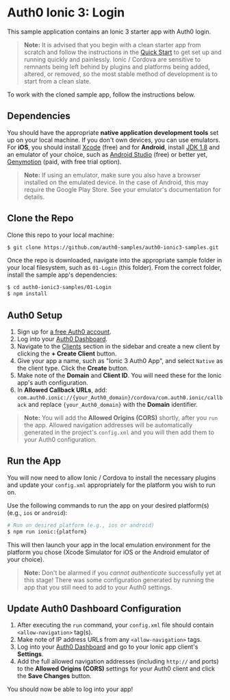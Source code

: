 # Auth0 Ionic 3: Login

This sample application contains an Ionic 3 starter app with Auth0 login.

> **Note:** It is advised that you begin with a clean starter app from scratch and follow the instructions in the [Quick Start](https://auth0.com/docs/quickstart/native/ionic3/01-login) to get set up and running quickly and painlessly. Ionic / Cordova are sensitive to remnants being left behind by plugins and platforms being added, altered, or removed, so the most stable method of development is to start from a clean slate.

To work with the cloned sample app, follow the instructions below.

## Dependencies

You should have the appropriate **native application development tools** set up on your local machine. If you don't own devices, you can use emulators. For **iOS**, you should install [Xcode](https://developer.apple.com/xcode/) (free) and for **Android**, install [JDK 1.8](http://www.oracle.com/technetwork/java/javase/downloads/jdk8-downloads-2133151.html) and an emulator of your choice, such as [Android Studio](https://developer.android.com/studio/index.html) (free) or better yet, [Genymotion](https://www.genymotion.com/) (paid, with free trial option).

> **Note:** If using an emulator, make sure you also have a browser installed on the emulated device. In the case of Android, this may require the Google Play Store. See your emulator's documentation for details.

## Clone the Repo

Clone this repo to your local machine:

```bash
$ git clone https://github.com/auth0-samples/auth0-ionic3-samples.git
```

Once the repo is downloaded, navigate into the appropriate sample folder in your local filesystem, such as `01-Login` (this folder). From the correct folder, install the sample app's dependencies:

```bash
$ cd auth0-ionic3-samples/01-Login
$ npm install
```

## Auth0 Setup

1.  Sign up for [a free Auth0 account](https://auth0.com/signup).
2.  Log into your [Auth0 Dashboard](https://manage.auth0.com).
3.  Navigate to the [Clients](https://manage.auth0.com/#/clients) section in the sidebar and create a new client by clicking the **+ Create Client** button.
4.  Give your app a name, such as "Ionic 3 Auth0 App", and select `Native` as the client type. Click the **Create** button.
5.  Make note of the **Domain** and **Client ID**. You will need these for the Ionic app's auth configuration.
6.  In **Allowed Callback URLs**, add: `com.auth0.ionic://{your_Auth0_domain}/cordova/com.auth0.ionic/callback` and replace `{your_Auth0_domain}` with the **Domain** identifier.

> **Note:** You will add the **Allowed Origins (CORS)** shortly, after you `run` the app. Allowed navigation addresses will be automatically generated in the project's `config.xml` and you will then add them to your Auth0 configuration.

## Run the App

You will now need to allow Ionic / Cordova to install the necessary plugins and update your `config.xml` appropriately for the platform you wish to run on.

Use the following commands to run the app on your desired platform(s) (e.g., `ios` or `android`):

```bash
# Run on desired platform (e.g., ios or android)
$ npm run ionic:{platform}
```

This will then launch your app in the local emulation environment for the platform you chose (Xcode Simulator for iOS or the Android emulator of your choice).

> **Note:** Don't be alarmed if you _cannot authenticate_ successfully yet at this stage! There was some configuration generated by running the app that you still need to add to your Auth0 settings.

## Update Auth0 Dashboard Configuration

1.  After executing the `run` command, your `config.xml` file should contain `<allow-navigation>` tag(s).
2.  Make note of IP address URLs from any `<allow-navigation>` tags.
3.  Log into your [Auth0 Dashboard](https://manage.auth0.com) and go to your Ionic app client's **Settings**.
4.  Add the full allowed navigation addresses (including `http://` and ports) to the **Allowed Origins (CORS)** settings for your Auth0 client and click the **Save Changes** button.

You should now be able to log into your app!
